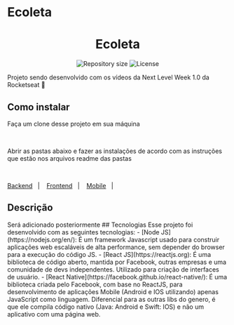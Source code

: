 # Ecoleta

<h1 align="center">Ecoleta</h1>

<p align="center">
 <img alt="Repository size" src="https://img.shields.io/github/repo-size/luizeduul/Ecoleta">
 <img alt="License" src="https://img.shields.io/badge/license-MIT-brightgreen">
</p>

<p>Projeto sendo desenvolvido com os vídeos da Next Level Week 1.0 da Rocketseat 🚀</p>
      
## Como instalar 
<p>Faça um clone desse projeto em sua máquina</p><br>
<p>Abrir as pastas abaixo e fazer as instalações de acordo com as instruções que estão nos arquivos readme das pastas</p><br>
 <p>
   <a href="https://github.com/luizeduul/Ecoleta/tree/master/backend">Backend</a>&nbsp;&nbsp;&nbsp;|&nbsp;&nbsp;&nbsp;
   <a href="https://github.com/luizeduul/Ecoleta/tree/master/web">Frontend</a>&nbsp;&nbsp;&nbsp;|&nbsp;&nbsp;&nbsp;
   <a href="https://github.com/luizeduul/Ecoleta/tree/master/Ecoleta">Mobile</a>&nbsp;&nbsp;&nbsp;|&nbsp;&nbsp;&nbsp;
 </p>
<h2>Descrição</h2>
  Será adicionado posteriormente
## Tecnologias
 Esse projeto foi desenvolvido com as seguintes tecnologias:
  - [Node JS](https://nodejs.org/en/): É um framework Javascript usado para construir aplicações web escaláveis de alta performance, sem depender do browser para a execução do código JS.
  - [React JS](https://reactjs.org): É uma biblioteca de código aberto, mantida por Facebook, outras empresas e uma comunidade de devs independentes. Utilizado para criação de interfaces de usuário.
  - [React Native](https://facebook.github.io/react-native/): É uma biblioteca criada pelo Facebook, com base no ReactJS, para desenvolvimento de aplicações Mobile (Android e IOS utilizando) apenas JavaScript como linguagem. Diferencial para as outras libs do genero, é que ele compila código nativo (Java: Android e Swift: IOS) e não um aplicativo com uma página web.

